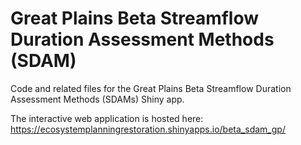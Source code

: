 # Great Plains Beta Streamflow Duration Assessment Methods (SDAM)

Code and related files for the Great Plains Beta Streamflow Duration Assessment Methods (SDAMs) Shiny app.  

The interactive web application is hosted here: https://ecosystemplanningrestoration.shinyapps.io/beta_sdam_gp/
